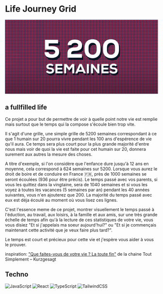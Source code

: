 # Life Journey Grid

![5200 weeks](public/5200weeks.png)

## a fullfilled life

Ce projet a pour but de permettre de voir à quelle point notre vie est remplie mais surtout que le temps qui la compose s'écoule bien trop vite.

Il s'agit d'une grille, une simple grille de 5200 semaines correspondant à ce que 1 humain sur 20 pourra vivre pendant les 100 ans d'espérence de vie qu'il aura. Ce temps sera plus court pour la plus grande majorité d'entre nous mais voir de quoi la vie est faite pour cet humain sur 20, donnera surement aux autres la mesure des choses.

A titre d'exemple, si l'on considère que l'enfance dure jusqu'à 12 ans en moyenne, cela correspond à 624 semaines sur 5200.
Lorsque vous aurez le droit de boire et de conduire en France 🇫🇷, près de 1000 semaines se seront écoulées (936 pour être précis).
Le temps passé avec vos parents, si vous les quittez dans la vingtaine, sera de 1040 semaines et si vous les voyez à toutes les vacances (5 semaines par an) pendant les 40 années suivantes, vous n'en ajouterez que 200. La majorité du temps passé avec eux est déja écoulé au moment où vous lisez ces lignes.  

C'est l'essence meme de ce projet, montrer visuellement le temps passé à l'éduction, au travail, aux loisirs, à la famille et aux amis, sur une très grande échelle de temps afin qu'à la lecture de ces statistiques de votre vie, vous vous disiez "Et si j'appelais ma soeur aujourd'hui?" ou "Et si je commençais maintenant cette activité que je veux faire plus tard?".

Le temps est court et précieux pour cette vie et j'espère vous aider à vous le prouver.

inspiration: ["Que faites-vous de votre vie ? La toute fin"](https://youtu.be/d35JQvaEen0?si=kHxNePh8qWJTdVRF) de la chaine Tout Simplement – Kurzgesagt

## Techno

![JavaScript](https://img.shields.io/badge/javascript-%23323330.svg?style=for-the-badge&logo=javascript&logoColor=%23F7DF1E)
![React](https://img.shields.io/badge/react-%2320232a.svg?style=for-the-badge&logo=react&logoColor=%2361DAFB)
![TypeScript](https://img.shields.io/badge/typescript-%23007ACC.svg?style=for-the-badge&logo=typescript&logoColor=white)
![TailwindCSS](https://img.shields.io/badge/tailwindcss-%2338B2AC.svg?style=for-the-badge&logo=tailwind-css&logoColor=white)
